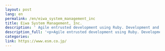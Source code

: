 ```yaml
---
layout: post
lang: en
permalink: /en/eiwa_system_management_inc
title: Eiwa System Management, Inc.
description: ' Agile entrusted development using Ruby. Development and management for chat service idobata. '
description_full: '<p>Agile entrusted development using Ruby. Development and management for chat service <a href="https://idobata.io/ja/home">idobata</a>.</p>'
categories: 
link: https://www.esm.co.jp/
---
```

